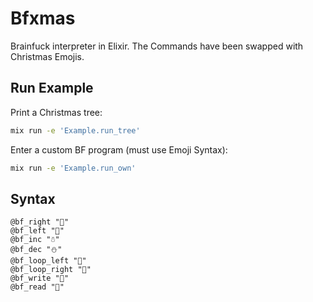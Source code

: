 # Bfxmas

Brainfuck interpreter in Elixir. The Commands have been swapped with Christmas Emojis.

## Run Example

Print a Christmas tree:

```sh
mix run -e 'Example.run_tree'
```

Enter a custom BF program (must use Emoji Syntax):

```sh
mix run -e 'Example.run_own'
```

## Syntax

```
@bf_right "🎄"
@bf_left "🌲"
@bf_inc "☃️"
@bf_dec "⛄"
@bf_loop_left "🎅"
@bf_loop_right "🤶"
@bf_write "🔔"
@bf_read "🎁"
```